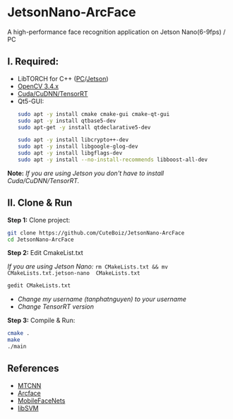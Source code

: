 # JetsonNano-ArcFace
A high-performance face recognition application on Jetson Nano(6-9fps) / PC 

## I. Required:
- LibTORCH for C++ ([PC](https://pytorch.org/cppdocs/installing.html)/[Jetson](https://forums.developer.nvidia.com/t/pytorch-for-jetson-version-1-8-0-now-available/72048))
- [OpenCV 3.4.x](https://github.com/CuteBoiz/Ubuntu_Installation/blob/master/opencv.md)
- [Cuda/CuDNN/TensorRT](https://github.com/CuteBoiz/Ubuntu_Installation/blob/master/cuda.md)
- Qt5-GUI:
  ```sh
  sudo apt -y install cmake cmake-gui cmake-qt-gui
  sudo apt -y install qtbase5-dev
  sudo apt-get -y install qtdeclarative5-dev
  
  sudo apt -y install libcrypto++-dev 
  sudo apt -y install libgoogle-glog-dev 
  sudo apt -y install libgflags-dev
  sudo apt -y install --no-install-recommends libboost-all-dev
  ```

**Note:** *If you are using Jetson you don't have to install Cuda/CuDNN/TensorRT.*

## II. Clone & Run
**Step 1:** Clone project:
```sh
git clone https://github.com/CuteBoiz/JetsonNano-ArcFace
cd JetsonNano-ArcFace
```

**Step 2:** Edit CmakeList.txt

*If you are using Jetson Nano:* `rm CMakeLists.txt && mv CMakeLists.txt.jetson-nano  CMakeLists.txt`

```sh
gedit CMakeLists.txt 
```
- *Change my username (tanphatnguyen) to your username*
- *Change TensorRT version*

**Step 3:** Compile & Run:

```sh
cmake .
make
./main
```

## References
- [MTCNN](https://github.com/kpzhang93/MTCNN_face_detection_alignment)
- [Arcface](https://arxiv.org/abs/1801.07698)
- [MobileFaceNets](https://arxiv.org/abs/1804.07573)
- [libSVM](https://www.csie.ntu.edu.tw/~cjlin/libsvm/)
